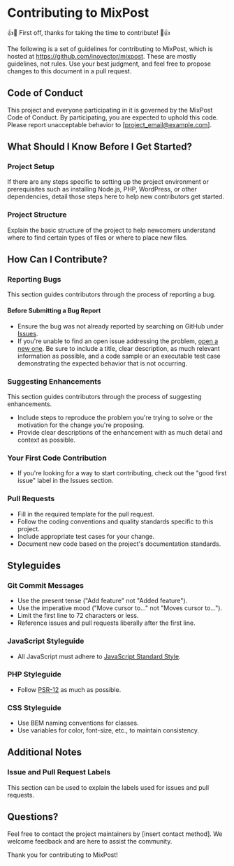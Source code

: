 # Contributing to MixPost

👍🎉 First off, thanks for taking the time to contribute! 🎉👍

The following is a set of guidelines for contributing to MixPost, which is hosted at https://github.com/inovector/mixpost. These are mostly guidelines, not rules. Use your best judgment, and feel free to propose changes to this document in a pull request.

## Code of Conduct

This project and everyone participating in it is governed by the MixPost Code of Conduct. By participating, you are expected to uphold this code. Please report unacceptable behavior to [project_email@example.com].

## What Should I Know Before I Get Started?

### Project Setup

If there are any steps specific to setting up the project environment or prerequisites such as installing Node.js, PHP, WordPress, or other dependencies, detail those steps here to help new contributors get started.

### Project Structure

Explain the basic structure of the project to help newcomers understand where to find certain types of files or where to place new files.

## How Can I Contribute?

### Reporting Bugs

This section guides contributors through the process of reporting a bug.

#### Before Submitting a Bug Report

- Ensure the bug was not already reported by searching on GitHub under [Issues](https://github.com/inovector/mixpost/issues).
- If you're unable to find an open issue addressing the problem, [open a new one](https://github.com/inovector/mixpost/issues/new). Be sure to include a title, clear description, as much relevant information as possible, and a code sample or an executable test case demonstrating the expected behavior that is not occurring.

### Suggesting Enhancements

This section guides contributors through the process of suggesting enhancements.

- Include steps to reproduce the problem you're trying to solve or the motivation for the change you're proposing.
- Provide clear descriptions of the enhancement with as much detail and context as possible.

### Your First Code Contribution

- If you're looking for a way to start contributing, check out the "good first issue" label in the Issues section.

### Pull Requests

- Fill in the required template for the pull request.
- Follow the coding conventions and quality standards specific to this project.
- Include appropriate test cases for your change.
- Document new code based on the project's documentation standards.

## Styleguides

### Git Commit Messages

- Use the present tense ("Add feature" not "Added feature").
- Use the imperative mood ("Move cursor to..." not "Moves cursor to...").
- Limit the first line to 72 characters or less.
- Reference issues and pull requests liberally after the first line.

### JavaScript Styleguide

- All JavaScript must adhere to [JavaScript Standard Style](https://standardjs.com).

### PHP Styleguide

- Follow [PSR-12](https://www.php-fig.org/psr/psr-12/) as much as possible.

### CSS Styleguide

- Use BEM naming conventions for classes.
- Use variables for color, font-size, etc., to maintain consistency.

## Additional Notes

### Issue and Pull Request Labels

This section can be used to explain the labels used for issues and pull requests.

## Questions?

Feel free to contact the project maintainers by [insert contact method]. We welcome feedback and are here to assist the community.

Thank you for contributing to MixPost!
